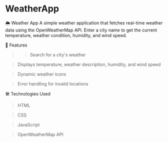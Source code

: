 # WeatherApp
🌦 Weather App
A simple weather application that fetches real-time weather data using the OpenWeatherMap API. Enter a city name to get the current temperature, weather condition, humidity, and wind speed.

🚀 Features
>> Search for a city's weather

> Displays temperature, weather description, humidity, and wind speed

> Dynamic weather icons

> Error handling for invalid locations

🛠 Technologies Used
> HTML

> CSS

> JavaScript

> OpenWeatherMap API
